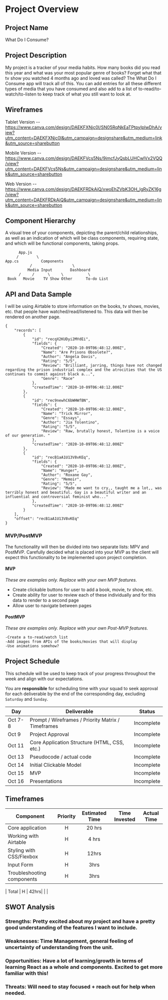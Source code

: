 # Project Overview

## Project Name

What Do I Consume?

## Project Description

My project is a tracker of your media habits. How many books did you read this year and what was your most popular genre of books? Forget what that tv show you watched 4 months ago and loved was called? The What Do I Consume app will track all of this. You can add entries for all these different types of media that you have consumed and also add to a list of to-read/to-watch/to-listen to keep track of what you still want to look at.

## Wireframes

Tablet Version -- https://www.canva.com/design/DAEKFXNjc0I/SN05RqNkEaTPtpyIplwDhA/view?utm_content=DAEKFXNjc0I&utm_campaign=designshare&utm_medium=link&utm_source=sharebutton

Mobile Version -- https://www.canva.com/design/DAEKFVcs5Ns/9imcfJyQsbLUHCwIVx2VQQ/view?utm_content=DAEKFVcs5Ns&utm_campaign=designshare&utm_medium=link&utm_source=sharebutton


Web Version -- https://www.canva.com/design/DAEKFRDkAiQ/xwoEhZVbK3OH_lgRyZK16g/view?utm_content=DAEKFRDkAiQ&utm_campaign=designshare&utm_medium=link&utm_source=sharebutton

## Component Hierarchy
 A visual tree of your components, depicting the parent/child relationships, as well as an indication of which will be class components, requiring state, and which will be functional components, taking props.
 ```
       App.js
      /        \
App.cs          Components
            /                  \
           Media Input        Dashboard
       /     /      \     \           \
  Book   Movie    TV Show Other      To-do List   

```
## API and Data Sample
I will be using Airtable to store information on the books, tv shows, movies, etc. that people have watched/read/listened to. This data will then be rendered on another page.
```
{
    "records": [
        {
            "id": "recqX2KUDyi2MYdEi",
            "fields": {
                "Created": "2020-10-09T06:48:12.000Z",
                "Name": "Are Prisons Obsolete?",
                "Author": "Angela Davis",
                "Rating": "5/5",
                "Review": "Brilliant, jarring, things have not changed regarding the prison industrial complex and the atrocities that the US continues to commit against black a...",
                "Genre": "Race"
            },
            "createdTime": "2020-10-09T06:48:12.000Z"
        },
        {
            "id": "rec9newhC6bWHWfBN",
            "fields": {
                "Created": "2020-10-09T06:48:12.000Z",
                "Name": "Trick Mirror",
                "Genre": "Essays",
                "Author": "Jia Tolentino",
                "Rating": "5/5",
                "Review": "Raw, brutally honest, Tolentino is a voice of our generation. "
            },
            "createdTime": "2020-10-09T06:48:12.000Z"
        },
        {
            "id": "recB1aA1U13V8vKEq",
            "fields": {
                "Created": "2020-10-09T06:48:12.000Z",
                "Name": "Hunger",
                "Author": "Roxane Gay",
                "Genre": "Memoir",
                "Rating": "5/5",
                "Review": "Made me want to cry,, taught me a lot,, was terribly honest and beautiful. Gay is a beautiful writer and an influential and controversial feminist who..."
            },
            "createdTime": "2020-10-09T06:48:12.000Z"
        }
    ],
    "offset": "recB1aA1U13V8vKEq"
}
```
### MVP/PostMVP

The functionality will then be divided into two separate lists: MPV and PostMVP.  Carefully decided what is placed into your MVP as the client will expect this functionality to be implemented upon project completion.  

#### MVP 
*These are examples only. Replace with your own MVP features.*

- Create clickable buttons for user to add a book, movie, tv show, etc.
- Create ability for user to review each of these individually and for this data to render to a second page
- Allow user to navigate between pages 

#### PostMVP  
*These are examples only. Replace with your own Post-MVP features.*
```
-Create a to-read/watch list
-Add images from APIs of the books/movies that will display
-Use animations somehow?
```
## Project Schedule

This schedule will be used to keep track of your progress throughout the week and align with our expectations.  

You are **responsible** for scheduling time with your squad to seek approval for each deliverable by the end of the corresponding day, excluding `Saturday` and `Sunday`.

|  Day | Deliverable | Status
|---|---| ---|
|Oct 7-8| Prompt / Wireframes / Priority Matrix / Timeframes | Incomplete
|Oct 9| Project Approval | Incomplete
|Oct 11| Core Application Structure (HTML, CSS, etc.) | Incomplete
|Oct 13| Pseudocode / actual code | Incomplete
|Oct 14| Initial Clickable Model  | Incomplete
|Oct 15| MVP | Incomplete
|Oct 16| Presentations | Incomplete

## Timeframes

| Component | Priority | Estimated Time | Time Invested | Actual Time |
| --- | :---: |  :---: | :---: | :---: |
| Core application | H | 20 hrs| | |
| Working with Airtable | H | 4 hrs|  | |
| Styling with CSS/Flexbox | H | 12hrs|  |  |
| Input Form | H | 3hrs| |  |
| Troubleshooting components | H | 3hrs| |  |

| Total | H | 42hrs| | |

## SWOT Analysis

### Strengths: Pretty excited about my project and have a pretty good understanding of the features I want to include.

### Weaknesses: Time Management, general feeling of uncertainty of understanding from the unit.

### Opportunities: Have a lot of learning/growth in terms of learning React as a whole and components. Excited to get more familiar with this! 

### Threats: Will need to stay focused + reach out for help when needed.
